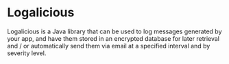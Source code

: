 # Logalicious
Logalicious is a Java library that can be used to log messages generated by your app, and have them stored in an encrypted database for later retrieval and / or automatically send them via email at a specified interval and by severity level.
